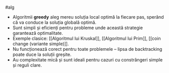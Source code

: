 #alg 
- Algoritmii **greedy** aleg mereu soluția local optimă la fiecare pas, sperând că va conduce la soluția globală optimă.
- Sunt simpli și eficienți pentru probleme unde această strategie garantează optimalitate.
- Exemple clasice: [[Algoritmul lui Kruskal]], [[Algoritmul lui Prim]], [[coin change (variante simple)]].
- Nu funcționează corect pentru toate problemele – lipsa de backtracking poate duce la soluții greșite.
- Au complexitate mică și sunt ideali pentru cazuri cu constrângeri simple și reguli clare.

